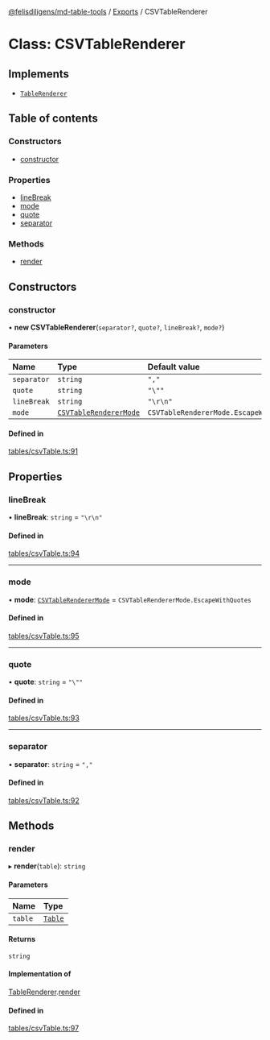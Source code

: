 [@felisdiligens/md-table-tools](../README.md) / [Exports](../modules.md) / CSVTableRenderer

# Class: CSVTableRenderer

## Implements

- [`TableRenderer`](../interfaces/TableRenderer.md)

## Table of contents

### Constructors

- [constructor](CSVTableRenderer.md#constructor)

### Properties

- [lineBreak](CSVTableRenderer.md#linebreak)
- [mode](CSVTableRenderer.md#mode)
- [quote](CSVTableRenderer.md#quote)
- [separator](CSVTableRenderer.md#separator)

### Methods

- [render](CSVTableRenderer.md#render)

## Constructors

### constructor

• **new CSVTableRenderer**(`separator?`, `quote?`, `lineBreak?`, `mode?`)

#### Parameters

| Name | Type | Default value |
| :------ | :------ | :------ |
| `separator` | `string` | `","` |
| `quote` | `string` | `"\""` |
| `lineBreak` | `string` | `"\r\n"` |
| `mode` | [`CSVTableRendererMode`](../enums/CSVTableRendererMode.md) | `CSVTableRendererMode.EscapeWithQuotes` |

#### Defined in

[tables/csvTable.ts:91](https://github.com/FelisDiligens/md-table-tools/blob/1e1bcfc/src/tables/csvTable.ts#L91)

## Properties

### lineBreak

• **lineBreak**: `string` = `"\r\n"`

#### Defined in

[tables/csvTable.ts:94](https://github.com/FelisDiligens/md-table-tools/blob/1e1bcfc/src/tables/csvTable.ts#L94)

___

### mode

• **mode**: [`CSVTableRendererMode`](../enums/CSVTableRendererMode.md) = `CSVTableRendererMode.EscapeWithQuotes`

#### Defined in

[tables/csvTable.ts:95](https://github.com/FelisDiligens/md-table-tools/blob/1e1bcfc/src/tables/csvTable.ts#L95)

___

### quote

• **quote**: `string` = `"\""`

#### Defined in

[tables/csvTable.ts:93](https://github.com/FelisDiligens/md-table-tools/blob/1e1bcfc/src/tables/csvTable.ts#L93)

___

### separator

• **separator**: `string` = `","`

#### Defined in

[tables/csvTable.ts:92](https://github.com/FelisDiligens/md-table-tools/blob/1e1bcfc/src/tables/csvTable.ts#L92)

## Methods

### render

▸ **render**(`table`): `string`

#### Parameters

| Name | Type |
| :------ | :------ |
| `table` | [`Table`](Table.md) |

#### Returns

`string`

#### Implementation of

[TableRenderer](../interfaces/TableRenderer.md).[render](../interfaces/TableRenderer.md#render)

#### Defined in

[tables/csvTable.ts:97](https://github.com/FelisDiligens/md-table-tools/blob/1e1bcfc/src/tables/csvTable.ts#L97)
